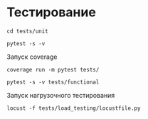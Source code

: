 # Тестирование 

```
cd tests/unit

pytest -s -v
```

Запуск coverage

```
coverage run -m pytest tests/
```

```
pytest -s -v tests/functional
```

Запуск нагрузочного тестирования
```
locust -f tests/load_testing/locustfile.py
```
